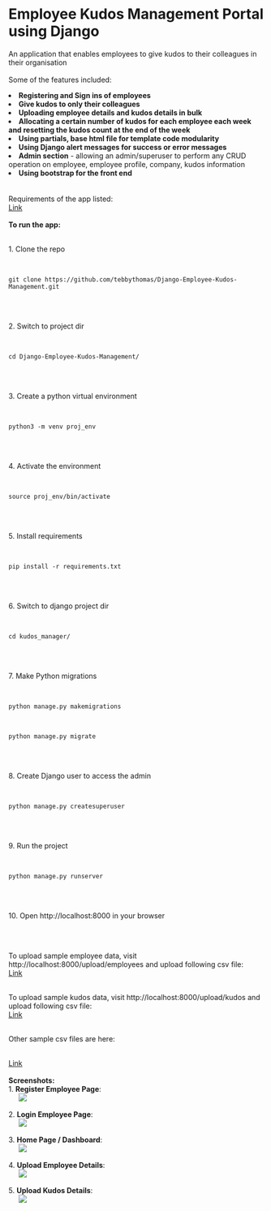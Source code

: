 # Employee Kudos Management Portal using Django

An application that enables employees to give kudos to their colleagues in their organisation
<br />
<br />
Some of the features included:
<li><b>Registering and Sign ins of employees</b></li>
<li><b>Give kudos to only their colleagues</b></li>
<li><b>Uploading employee details and kudos details in bulk</b></li>
<li><b>Allocating a certain number of kudos for each employee each week and resetting the kudos count at the end of the week</b> </li>
<li><b>Using partials, base html file for template code modularity</b></li>
<li><b>Using Django alert messages for success or error messages</b></li>
<li><b>Admin section</b> - allowing an admin/superuser to perform any CRUD operation on employee, employee profile, company, kudos information</li>
<li><b>Using bootstrap for the front end</b></li>
<br />
<br />
Requirements of the app listed:
<br />
<a href="https://github.com/tebbythomas/Django-Employee-Kudos-Management/blob/master/requirements.txt">Link</a>
<br />
<br />
<b>To run the app:</b>
<br />
<br />
<p>1. Clone the repo</p>
<br />
<pre><code>git clone https://github.com/tebbythomas/Django-Employee-Kudos-Management.git
</code></pre>
<br />
<br />
<p>2. Switch to project dir</p>
<br />
<pre><code>cd Django-Employee-Kudos-Management/
</code></pre>
<br />
<br />
<p>3. Create a python virtual environment</p>
<br />
<pre><code>python3 -m venv proj_env
</code></pre>
<br />
<br />
<p>4. Activate the environment</p>
<br />
<pre><code>source proj_env/bin/activate
</code></pre>
<br />
<br />
<p>5. Install requirements</p>
<br />
<pre><code>pip install -r requirements.txt
</code></pre>
<br />
<br />
<p>6. Switch to django project dir</p>
<br />
<pre><code>cd kudos_manager/
</code></pre>
<br />
<br />
<p>7. Make Python migrations</p>
<br />
<pre><code>python manage.py makemigrations
</code></pre>
<br />
<pre><code>python manage.py migrate
</code></pre>
<br />
<br />
<p>8. Create Django user to access the admin</p>
<br />
<pre><code>python manage.py createsuperuser
</code></pre>
<br />
<br />
<p>9. Run the project</p>
<br />
<pre><code>python manage.py runserver
</code></pre>
<br />
<br />
<p>10. Open http://localhost:8000 in your browser</p>
<br />
<br />
<p>To upload sample employee data, visit http://localhost:8000/upload/employees and upload following csv file:
<br />
<a href="https://github.com/tebbythomas/Django-Employee-Kudos-Management/blob/master/Sample_Data/Sample_Data_1/upload_employees_1.csv">Link</a>
<br />
<br />
<p>To upload sample kudos data, visit http://localhost:8000/upload/kudos and upload following csv file:
<br />
<a href="https://github.com/tebbythomas/Django-Employee-Kudos-Management/blob/master/Sample_Data/Sample_Data_1/upload_kudos_1.csv">Link</a>
<br />
<br />
<p>Other sample csv files are here:</p>
<br />
<a href="https://github.com/tebbythomas/Django-Employee-Kudos-Management/tree/master/Sample_Data">Link</a>
<br />
<br />
<b>Screenshots:</b>
<br />
1. <b>Register Employee Page</b>:
<br />
<img src="https://github.com/tebbythomas/Django_Blog_Project/blob/master/Screenshots/blog-register_user.png" hspace="20">
<br />
<br />
2. <b>Login Employee Page</b>:
<br />
<img src="https://github.com/tebbythomas/Django_Blog_Project/blob/master/Screenshots/blog-login.png" hspace="20">
<br />
<br />
3. <b>Home Page / Dashboard</b>:
<br />
<img src="https://github.com/tebbythomas/Django_Blog_Project/blob/master/Screenshots/blog-home_page.png" hspace="20">
<br />
<br />
4. <b>Upload Employee Details</b>:
<br />
<img src="https://github.com/tebbythomas/Django_Blog_Project/blob/master/Screenshots/blog-add_post.png" hspace="20">
<br />
<br />
5. <b>Upload Kudos Details</b>:
<br />
<img src="https://github.com/tebbythomas/Django_Blog_Project/blob/master/Screenshots/blog-post_page.png" hspace="20">
<br />
<br />